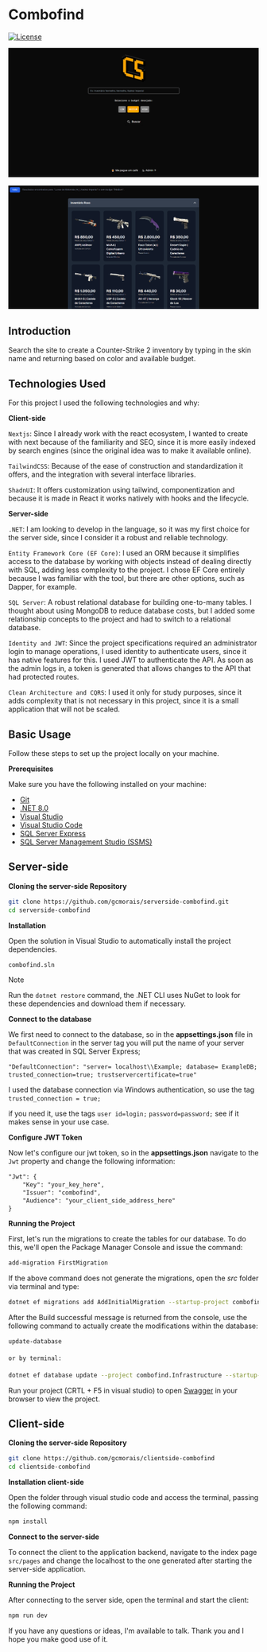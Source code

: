 # Combofind
<p align='left'>
	<a href='https://opensource.org/license/mit'><img alt="License" src="https://img.shields.io/static/v1?label=license&message=MIT&color=8257E5&labelColor=000000"></a>
	
</p>

![alt text](image.png)

![alt text](image-1.png)

## <a name="apresentation">Introduction</a>

Search the site to create a Counter-Strike 2 inventory by typing in the skin name and returning based on color and available budget.

## <a name="techsUsage">Technologies Used</a>

For this project I used the following technologies and why:

**Client-side**

``Nextjs``: Since I already work with the react ecosystem, I wanted to create with next because of the familiarity and SEO, since it is more easily indexed by search engines (since the original idea was to make it available online).

``TailwindCSS``: Because of the ease of construction and standardization it offers, and the integration with several interface libraries.

``ShadnUI``: It offers customization using tailwind, componentization and because it is made in React it works natively with hooks and the lifecycle.

**Server-side**

``.NET``: I am looking to develop in the language, so it was my first choice for the server side, since I consider it a robust and reliable technology.

``Entity Framework Core (EF Core)``: I used an ORM because it simplifies access to the database by working with objects instead of dealing directly with SQL, adding less complexity to the project. I chose EF Core entirely because I was familiar with the tool, but there are other options, such as Dapper, for example.

``SQL Server``: A robust relational database for building one-to-many tables. I thought about using MongoDB to reduce database costs, but I added some relationship concepts to the project and had to switch to a relational database.

``Identity and JWT``: Since the project specifications required an administrator login to manage operations, I used identity to authenticate users, since it has native features for this. I used JWT to authenticate the API. As soon as the admin logs in, a token is generated that allows changes to the API that had protected routes.

``Clean Architecture and CQRS``: I used it only for study purposes, since it adds complexity that is not necessary in this project, since it is a small application that will not be scaled.

## <a name="basicUsage">Basic Usage</a>

Follow these steps to set up the project locally on your machine.


**Prerequisites**
<a name="prerequisites"></a>

Make sure you have the following installed on your machine:

- [Git](https://git-scm.com/)
- [.NET 8.0](https://dotnet.microsoft.com/pt-br/download/dotnet/8.0)
- [Visual Studio](https://visualstudio.microsoft.com/pt-br/)
- [Visual Studio Code](https://code.visualstudio.com/)
- [SQL Server Express](https://www.microsoft.com/pt-br/sql-server/sql-server-downloads)
- [SQL Server Management Studio (SSMS)](https://learn.microsoft.com/en-us/sql/ssms/download-sql-server-management-studio-ssms?view=sql-server-ver16)


## Server-side

**Cloning the server-side Repository**
<a name="cloning"></a>

```bash
git clone https://github.com/gcmorais/serverside-combofind.git
cd serverside-combofind
```

**Installation**
<a name="installation"></a>

Open the solution in Visual Studio to automatically install the project dependencies.

```bash
combofind.sln
```

> [!note]
>
>  Run the `dotnet restore` command, the .NET CLI uses NuGet to look for these dependencies and download them if necessary. 


**Connect to the database**
<a name="connectdb"></a>

We first need to connect to the database, so in the <strong>appsettings.json</strong> file in `DefaultConnection` in the server tag you will put the name of your server that was created in SQL Server Express;

```env
"DefaultConnection": "server= localhost\\Example; database= ExampleDB; trusted_connection=true; trustservercertificate=true"
```

I used the database connection via Windows authentication, so use the tag `trusted_connection = true;` 

if you need it, use the tags `user id=login;` `password=password;` see if it makes sense in your use case.

**Configure JWT Token**
<a name="connectdb"></a>

Now let's configure our jwt token, so in the <strong>appsettings.json</strong> navigate to the `Jwt` property and change the following information:

```env
"Jwt": {
    "Key": "your_key_here",
    "Issuer": "combofind",
    "Audience": "your_client_side_address_here"
}
```

**Running the Project**
<a name="running"></a>

First, let's run the migrations to create the tables for our database.
To do this, we'll open the Package Manager Console and issue the command:

```bash
add-migration FirstMigration
```

If the above command does not generate the migrations, open the *src* folder via terminal and type:

```bash
dotnet ef migrations add AddInitialMigration --startup-project combofind.WebApi --project combofind.Infrastructure
```

After the Build successful message is returned from the console, use the following command to actually create the modifications within the database:

```bash
update-database

or by terminal:

dotnet ef database update --project combofind.Infrastructure --startup-project combofind.WebApi
```


Run your project (CRTL + F5 in visual studio) to open [Swagger](https://swagger.io/) in your browser to view the project.

## Client-side

**Cloning the server-side Repository**
<a name="cloning"></a>

```bash
git clone https://github.com/gcmorais/clientside-combofind
cd clientside-combofind
```

**Installation client-side**
<a name="installation"></a>

Open the folder through visual studio code and access the terminal, passing the following command:

```bash
npm install
```

**Connect to the server-side**
<a name="connectsvs"></a>

To connect the client to the application backend, navigate to the index page `src/pages` and change the localhost to the one generated after starting the server-side application.


**Running the Project**
<a name="running"></a>

After connecting to the server side, open the terminal and start the client:

```bash
npm run dev
```

If you have any questions or ideas, I'm available to talk. Thank you and I hope you make good use of it. 